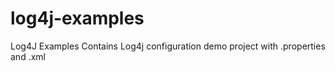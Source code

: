 # log4j-examples
Log4J Examples
Contains Log4j configuration demo project with .properties and .xml
